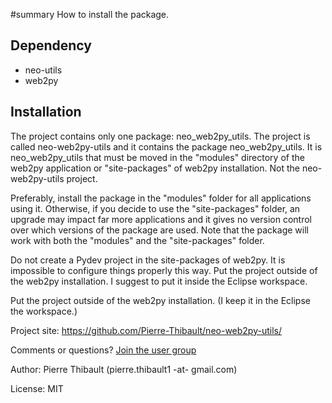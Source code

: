 #summary How to install the package.

## Dependency

  * neo-utils
  * web2py

## Installation

The project contains only one package: neo_web2py_utils. The project is called 
neo-web2py-utils and it contains the package neo_web2py_utils. It is 
neo_web2py_utils that must be moved in the "modules" directory of the web2py 
application or "site-packages" of web2py installation. Not the neo-web2py-utils
project.

Preferably, install the package in the "modules" folder for all applications 
using it. Otherwise, if you decide to use the "site-packages" folder, an 
upgrade may impact far more applications and it gives no version control over 
which versions of the package are used. Note that the package will work with 
both the "modules" and the "site-packages" folder.

Do not create a Pydev project in the site-packages of web2py. It is impossible 
to configure things properly this way. Put the project outside of the web2py 
installation. I suggest to put it inside the Eclipse workspace.

Put the project outside of the web2py installation. (I keep it in the Eclipse 
the workspace.) 


Project site: https://github.com/Pierre-Thibault/neo-web2py-utils/

Comments or questions? [Join the user group](http://groups.google.com/group/neo-users)

Author: Pierre Thibault (pierre.thibault1 -at- gmail.com)

License: MIT
